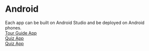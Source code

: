 # Android
Each app can be built on Android Studio and be deployed on Android phones.
<br>
<a href="https://github.com/ytp327/android/tree/master/TourGuide">Tour Guide App</a>
<br>
<a href="https://github.com/ytp327/android/tree/master/QuizApp">Quiz App</a>
<br>
<a href="https://github.com/ytp327/android/tree/master/MusicApp">Quiz App</a>
